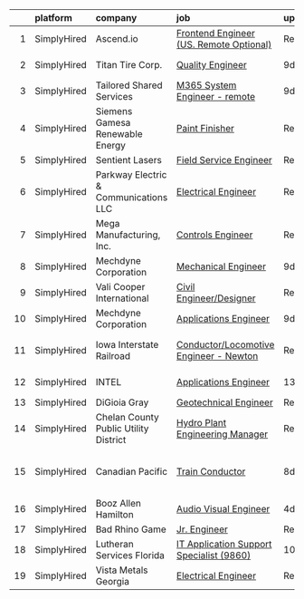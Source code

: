 

|    | platform    | company                               | job                                                                                                                                                  | update_time   | location                          |
|---:|:------------|:--------------------------------------|:-----------------------------------------------------------------------------------------------------------------------------------------------------|:--------------|:----------------------------------|
|  1 | SimplyHired | Ascend.io                             | [Frontend Engineer (US. Remote Optional)](https://www.simplyhired.com/job/JYu8OICUJq9W5nWh2vqrOvTqNdRaMtm9p9hdDcciu_OCUKAB4V5XGg?q=visual+engineer)  | Recently      | Remote                            |
|  2 | SimplyHired | Titan Tire Corp.                      | [Quality Engineer](https://www.simplyhired.com/job/HYCDg6Ki8UTJbSeUsqqf96K_y5PS12wegPj9Z06TvW-3p23gQjsbYQ?q=visual+engineer)                         | 9d            | Des Moines, IA                    |
|  3 | SimplyHired | Tailored Shared Services              | [M365 System Engineer - remote](https://www.simplyhired.com/job/ZmNjo0LeLuInXVUjzG0oLeCmUbjjD9hbCtVDtFgkTz1MvxH_ZGyVCA?q=visual+engineer)            | 9d            | Remote                            |
|  4 | SimplyHired | Siemens Gamesa Renewable Energy       | [Paint Finisher](https://www.simplyhired.com/job/m5MSfZ1xNWlQ8viKLT5ILkAr57xVgQCr7Bv88tZiyMh2gT-KMmhFtw?q=visual+engineer)                           | Recently      | Fort Madison, IA                  |
|  5 | SimplyHired | Sentient Lasers                       | [Field Service Engineer](https://www.simplyhired.com/job/KXs9pA1uFrGLpb6y3yFs5ybAWhDWv1s02zRiPR2eVDwzhXIQ10hp1w?q=visual+engineer)                   | Recently      | Park City, UT                     |
|  6 | SimplyHired | Parkway Electric & Communications LLC | [Electrical Engineer](https://www.simplyhired.com/job/USKrkUPffAtlJQ8ie9ZRYx_3HZhBSMvg5QsoWenX0kv1iKFJrGvTnA?q=visual+engineer)                      | Recently      | Holland, MI                       |
|  7 | SimplyHired | Mega Manufacturing, Inc.              | [Controls Engineer](https://www.simplyhired.com/job/A-PuLvSL_MSX4LQRH98oIWQQrXj2TQ7eGS_jFvpYgV-Fy8o4GRfiNw?q=visual+engineer)                        | Recently      | Rockford, IL                      |
|  8 | SimplyHired | Mechdyne Corporation                  | [Mechanical Engineer](https://www.simplyhired.com/job/iFozQWAXcYKHGyvWzoJrn_BTdfCw0sjTvH-ZH5nkHmGaEq2WFofOqw?q=visual+engineer)                      | 9d            | Marshalltown, IA                  |
|  9 | SimplyHired | Vali Cooper International             | [Civil Engineer/Designer](https://www.simplyhired.com/job/kiLveJ_78OG_yOmTXP6X7ZT1NADX3xC7jLb0oSeqdZxwU-AxChArMw?q=visual+engineer)                  | Recently      | New Orleans, LA                   |
| 10 | SimplyHired | Mechdyne Corporation                  | [Applications Engineer](https://www.simplyhired.com/job/KRo1TmMyJoQiG38opSr8gYiAl2kCPEFLjfEcUW4sByxpIuDfA29NnQ?q=visual+engineer)                    | 9d            | Marshalltown, IA                  |
| 11 | SimplyHired | Iowa Interstate Railroad              | [Conductor/Locomotive Engineer - Newton](https://www.simplyhired.com/job/OZDVY1pxLimIG9ND-U1gTwN6vOyv1uc_oZxicpqgMA-m1m9OTZfO2Q?q=visual+engineer)   | Recently      | Newton, IA +3 locations           |
| 12 | SimplyHired | INTEL                                 | [Applications Engineer](https://www.simplyhired.com/job/nF6p5iIOkl06CpZ3nxKDtSRvR0d1wLG1To5JDW6JTDhybkFxI7beKg?q=visual+engineer)                    | 13d           | Remote +4 locations               |
| 13 | SimplyHired | DiGioia Gray                          | [Geotechnical Engineer](https://www.simplyhired.com/job/0ULkxwt6RlJIgUkOm0erK33Df9ZYCMYjgFPK0V5jBjivjum255AonQ?q=visual+engineer)                    | Recently      | Gilbert, AZ                       |
| 14 | SimplyHired | Chelan County Public Utility District | [Hydro Plant Engineering Manager](https://www.simplyhired.com/job/AM7-36df4bXcSStXsQHwEWM4Iyliq3itua61rmE5EYhAEcIm7ogQZQ?q=visual+engineer)          | Recently      | Wenatchee, WA                     |
| 15 | SimplyHired | Canadian Pacific                      | [Train Conductor](https://www.simplyhired.com/job/gYbUrZJdWowtjxJqbmNiWrPfUuvJszI2JwCRCNDlbNeHwp24nOALhQ?q=visual+engineer)                          | 8d            | Saratoga Springs, NY +8 locations |
| 16 | SimplyHired | Booz Allen Hamilton                   | [Audio Visual Engineer](https://www.simplyhired.com/job/bZpMMylCm3Pkn_zySDMY7EA0ceVNTjdI3W3Ia0GnreRbzrhTuhrPQQ?q=visual+engineer)                    | 4d            | Washington, DC                    |
| 17 | SimplyHired | Bad Rhino Game                        | [Jr. Engineer](https://www.simplyhired.com/job/ZqbhgwE955sTYP7hgYWABOr3SZ1uEM2M8UFAlbR06gWoQu34FnqJZA?q=visual+engineer)                             | Recently      | Remote                            |
| 18 | SimplyHired | Lutheran Services Florida             | [IT Application Support Specialist (9860)](https://www.simplyhired.com/job/oQy3u28gRAcAkj_xAZj8i00LdK39To2JILvx-asfSCn7WkWDMmm_jw?q=visual+engineer) | 10d           | Tampa, FL                         |
| 19 | SimplyHired | Vista Metals Georgia                  | [Electrical Engineer](https://www.simplyhired.com/job/MQRIfDarrGRKT9q4NnIcI1CegcN7EW1CvYfd7u1JnC1A8FGbSV4fMw?q=visual+engineer)                      | Recently      | Adairsville, GA                   |